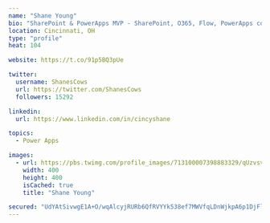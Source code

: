 ```yaml
---
name: "Shane Young"
bio: "SharePoint & PowerApps MVP - SharePoint, O365, Flow, PowerApps consulting? @PowerApps911 | Pure Snark? You found it."
location: Cincinnati, OH
type: "profile"
heat: 104

website: https://t.co/91p5BQ3pUe

twitter:
  username: ShanesCows
  url: https://twitter.com/ShanesCows
  followers: 15292

linkedin:
  url: https://www.linkedin.com/in/cincyshane

topics:
  - Power Apps

images:
  - url: https://pbs.twimg.com/profile_images/713100007398883329/qUzvsvQ3_400x400.jpg
    width: 400
    height: 400
    isCached: true
    title: "Shane Young"

secured: "UdYAtSivwgE1A+O/wqAlcyjRURb6QfRVYYk538ef7MWVfqLDnWjkpA6p1DjFlKkiuNGWoAAR1DoIFa0WrF4zz+0c/eoKfa+rPr9iyC8FJXxc8nUfVXRfXdf2qhAP8mITvKUHMbbjakuIOZ7XXVdwNTmmfEn9TYxFOEcwWUyMfG3wQ9D/AaTPiO+VMmFrL6gdYu0P0l+2/Y0nM6O9JeUNYoB16OER/apCK11iDo92HM9OLZjBzXabhSSpiI/P7KYintMOM1mm6yOZhYIEH0z2ct+IcDIwGIH5VGCX3PLdF6S/lOgBxmNfWe7pC5LadEtJDtPdCmA9wJQyidPMjJIULQxVRdBjQPY4PONPvEe8LigrTfo7/cRVKgKV/gs+jFBWH4j5AzGEyTLIDQtGAcP1Fb0i730NdHPypTwWfqCqAak=;dmLnYcgcIyCMwewhDaR9PQ=="
---
```



